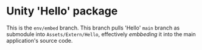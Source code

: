 # Unity 'Hello' package

This is the `env/embed` branch. This branch pulls 'Hello' `main` branch as submodule into `Assets/Extern/Hello`,
effectively _embbeding_ it into the main application's source code.
